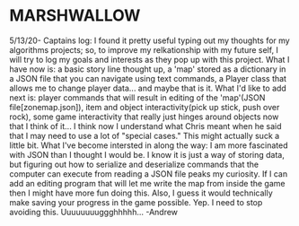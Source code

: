 ﻿# MARSHWALLOW
5/13/20-
Captains log:
  I found it pretty useful typing out my thoughts for my algorithms projects; so, to improve my relkationship with my future self, I will try to log my goals and interests as they pop up with this project. 
  What I have now is: a basic story line thought up, a 'map' stored as a dictionary in a JSON file that you can navigate using text commands, a Player class that allows me to change player data... and maybe that is it.
  What I'd like to add next is: player commands that will result in editing of the 'map'(JSON file[zonemap.json]), item and object interactivity(pick up stick, push over rock), some game interactivity that really just hinges around objects now that I think of it... I think now I understand what Chris meant when he said that I may need to use a lot of "special cases." This might actually suck a little bit.
  What I've become intersted in along the way: I am more fascinated with JSON than I thought I would be. I know it is just a way of storing data, but figuring out how to serialize and deserialize commands that the computer can execute from reading a JSON file peaks my curiosity. If I can add an editing program that will let me write the map from inside the game then I might have more fun doing this. Also, I guess it would technically make saving your progress in the game possible. Yep. I need to stop avoiding this. Uuuuuuuuggghhhhh...
  -Andrew
